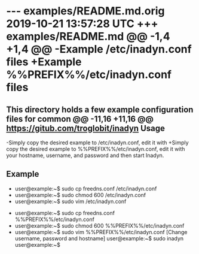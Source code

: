 --- examples/README.md.orig	2019-10-21 13:57:28 UTC
+++ examples/README.md
@@ -1,4 +1,4 @@
-Example /etc/inadyn.conf files
+Example %%PREFIX%%/etc/inadyn.conf files
 ==============================
 
 This directory holds a few example configuration files for common
@@ -11,16 +11,16 @@ https://gitub.com/troglobit/inadyn
 Usage
 -----
 
-Simply copy the desired example to /etc/inadyn.conf, edit it with
+Simply copy the desired example to %%PREFIX%%/etc/inadyn.conf, edit it with
 your hostname, username, and password and then start Inadyn.
 
 
 Example
 -------
 
-    user@example:~$ sudo cp freedns.conf /etc/inadyn.conf
-    user@example:~$ sudo chmod 600 /etc/inadyn.conf
-    user@example:~$ sudo vim /etc/inadyn.conf
+    user@example:~$ sudo cp freedns.conf %%PREFIX%%/etc/inadyn.conf
+    user@example:~$ sudo chmod 600 %%PREFIX%%/etc/inadyn.conf
+    user@example:~$ sudo vim %%PREFIX%%/etc/inadyn.conf
     [Change username, password and hostname]
     user@example:~$ sudo inadyn
     user@example:~$
